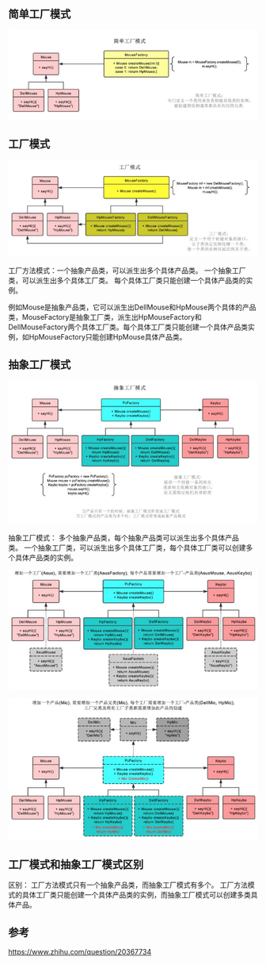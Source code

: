 ## 简单工厂模式

![img](assets/09067f878916c0e4377bfadc82afc248_720w.jpg)

## 工厂模式

![img](assets/69ab924585b751cb9e7bc7b7f9f2179b_720w.jpg)

工厂方法模式：一个抽象产品类，可以派生出多个具体产品类。 一个抽象工厂类，可以派生出多个具体工厂类。 每个具体工厂类只能创建一个具体产品类的实例。 

例如Mouse是抽象产品类，它可以派生出DellMouse和HpMouse两个具体的产品类，MouseFactory是抽象工厂类，派生出HpMouseFactory和DellMouseFactory两个具体工厂类。每个具体工厂类只能创建一个具体产品类实例，如HpMouseFactory只能创建HpMouse具体产品类。

## 抽象工厂模式

![img](assets/ab2a90cfcc7a971b1e3127d1f531a486_720w.jpg)

抽象工厂模式： 多个抽象产品类，每个抽象产品类可以派生出多个具体产品类。 一个抽象工厂类，可以派生出多个具体工厂类，每个具体工厂类可以创建多个具体产品类的实例。

![img](assets/e8184a3c6b3463338d85c329004d7c64_720w.jpg)  

![img](assets/0f20f50524336fa9634e19237ce0ec7e_720w.jpg) 



## 工厂模式和抽象工厂模式区别

区别： 工厂方法模式只有一个抽象产品类，而抽象工厂模式有多个。 工厂方法模式的具体工厂类只能创建一个具体产品类的实例，而抽象工厂模式可以创建多类具体产品。



## 参考

<https://www.zhihu.com/question/20367734>